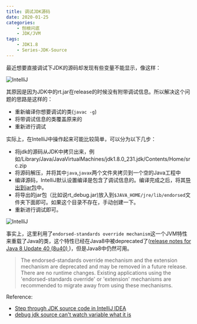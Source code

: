 ```yaml
---
title: 调试JDK源码
date: 2020-01-25
categories:  
    - 刨根问底
    - JDK/JVM
tags:
    - JDK1.8
    - Series-JDK-Source
---
```

最近想要直接调试下JDK的源码却发现有些变量不能显示，像这样：

![IntelliJ](/images/Intellij-no-debuginfo.png)

<!-- more -->

其原因是因为JDK中的rt.jar在release的时候没有附带调试信息。所以解决这个问题的思路是这样的：

* 重新编译你想要调试的类(`javac -g`)
* 将带调试信息的类覆盖原来的
* 重新进行调试

实际上，在IntelliJ中操作起来可能比较简单，可以分为以下几步：

* 将jdk的源码从JDK中拷贝出来，例如/Library/Java/JavaVirtualMachines/jdk1.8.0_231.jdk/Contents/Home/src.zip
* 将源码解压，并将其中`java`,`javax`两个文件夹拷贝到一个空的Java工程中
* 编译源码，IntelliJ默认设置编译是包含了调试信息的。编译完成之后，将其[导出到jar包](https://www.jetbrains.com/help/idea/packaging-a-module-into-a-jar-file.html#)中。
* 将导出的jar包（比如说rt_debug.jar)放入到`$JAVA_HOME/jre/lib/endorsed`文件夹下面即可。如果这个目录不存在，手动创建一下。
* 重新进行调试即可。


![IntelliJ](/images/Intellij-with-debuginfo.png)

事实上，这里利用了`endorsed-standards override mechanism`这一个JVM特性来重载了Java的类，这个特性已经在Java8中被deprecated了([release notes for Java 8 Update 40 (8u40) ](https://www.java.com/en/download/faq/release_changes.xml))，但是Java8中仍然可用。

> The endorsed-standards override mechanism and the extension mechanism are deprecated and may be removed in a future release. There are no runtime changes. Existing applications using the 'endorsed-standards override' or 'extension' mechanisms are recommended to migrate away from using these mechanisms.

Reference:

* [Step through JDK source code in IntelliJ IDEA](https://stackoverflow.com/questions/1313922/step-through-jdk-source-code-in-intellij-idea)
* [debug jdk source can't watch variable what it is](https://stackoverflow.com/questions/18255474/debug-jdk-source-cant-watch-variable-what-it-is)

